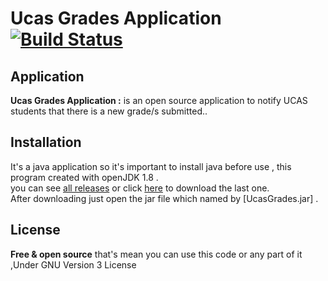 # Ucas Grades Application [![Build Status](https://travis-ci.org/khalil2535/UcasGrades.svg?branch=master)](https://travis-ci.org/khalil2535/UcasGrades)
Application
----
**Ucas Grades Application :** is an open source application to notify UCAS students that there is a new grade/s
submitted..

Installation
----
It's a java application so it's important to install java before use , this program created with openJDK 1.8 .<br>
you can see [all releases](https://github.com/khalil2535/UcasGrades/releases)
or click [here](https://github.com/khalil2535/UcasGrades/releases/download/untagged-0bdf523f05e46e29f9c1/UcasGrades.jar)
 to download the last one.<br>
After downloading just open the jar file which named by [UcasGrades.jar] .

License
----
**Free & open source**
that's mean you can use this code or any part of it ,Under GNU Version 3 License
